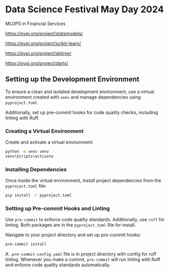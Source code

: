 # Data Science Festival May Day 2024

MLOPS in Financial Services

https://pypi.org/project/statsmodels/

https://pypi.org/project/scikit-learn/

https://pypi.org/project/sktime/

https://pypi.org/project/darts/

## Setting up the Development Environment

To ensure a clean and isolated development environment, use a 
virtual environment created with `venv` and manage dependencies using 
`pyproject.toml`. 

Additionally, set up pre-commit hooks for code quality checks, 
including linting with Ruff.

### Creating a Virtual Environment

Create and activate a virtual environment:
```bash
python -m venv venv
venv\Scripts\activate
```

### Installing Dependencies

Once inside the virtual environment, install project dependencies from the `pyproject.toml` file:
```bash
pip install -r pyproject.toml
```

### Setting up Pre-commit Hooks and Linting

Use `pre-commit` to enforce code quality standards. 
Additionally, use `ruff` for linting. 
Both packages are in the `pyproject.toml` file for install.

Navigate to your project directory and set up pre-commit hooks:
```bash
pre-commit install
```

A `.pre-commit-config.yaml` file is in project directory with config for 
ruff linting. Whenever you make a commit, `pre-commit` will run linting 
with Ruff and enforce code quality standards automatically.

